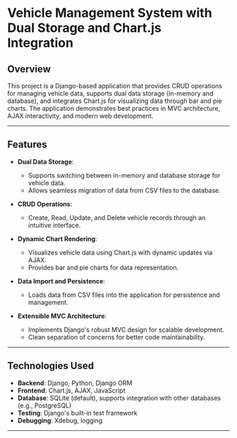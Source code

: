 # Vehicle Management System with Dual Storage and Chart.js Integration

## Overview
This project is a Django-based application that provides CRUD operations for managing vehicle data, supports dual data storage (in-memory and database), and integrates Chart.js for visualizing data through bar and pie charts. The application demonstrates best practices in MVC architecture, AJAX interactivity, and modern web development.

---

## Features
- **Dual Data Storage**:
  - Supports switching between in-memory and database storage for vehicle data.
  - Allows seamless migration of data from CSV files to the database.

- **CRUD Operations**:
  - Create, Read, Update, and Delete vehicle records through an intuitive interface.

- **Dynamic Chart Rendering**:
  - Visualizes vehicle data using Chart.js with dynamic updates via AJAX.
  - Provides bar and pie charts for data representation.

- **Data Import and Persistence**:
  - Loads data from CSV files into the application for persistence and management.

- **Extensible MVC Architecture**:
  - Implements Django's robust MVC design for scalable development.
  - Clean separation of concerns for better code maintainability.

---

## Technologies Used
- **Backend**: Django, Python, Django ORM
- **Frontend**: Chart.js, AJAX, JavaScript
- **Database**: SQLite (default), supports integration with other databases (e.g., PostgreSQL)
- **Testing**: Django's built-in test framework
- **Debugging**: Xdebug, logging

---





